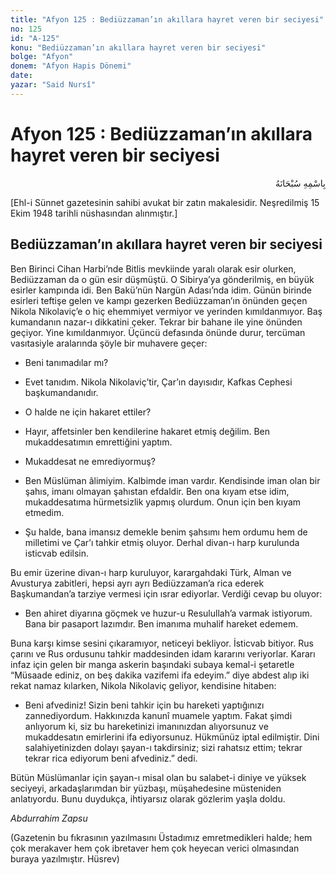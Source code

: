 ```yaml
---
title: "Afyon 125 : Bediüzzaman’ın akıllara hayret veren bir seciyesi"
no: 125
id: "A-125"
konu: "Bediüzzaman’ın akıllara hayret veren bir seciyesi"
bolge: "Afyon"
donem: "Afyon Hapis Dönemi"
date: 
yazar: "Said Nursî"
---
```


# Afyon 125 : Bediüzzaman’ın akıllara hayret veren bir seciyesi

<p class="arabic" dir="rtl" title="Meal: “Her türlü noksan sıfatlardan yüce olan Allah’ın adıyla.”">بِاسْمِهِ سُبْحَانَهُ</p>

<p class="takdim">[Ehl-i Sünnet gazetesinin sahibi avukat bir zatın makalesidir. Neşredilmiş 15 Ekim 1948 tarihli nüshasından alınmıştır.]</p>

## Bediüzzaman’ın akıllara hayret veren bir seciyesi

Ben Birinci Cihan Harbi’nde Bitlis mevkiinde yaralı olarak esir olurken, Bediüzzaman da o gün esir düşmüştü. O Sibirya’ya gönderilmiş, en büyük esirler kampında idi. Ben Bakü’nün Nargün Adası’nda idim. Günün birinde esirleri teftişe gelen ve kampı gezerken Bediüzzaman’ın önünden geçen Nikola Nikolaviç’e o hiç ehemmiyet vermiyor ve yerinden kımıldanmıyor. Baş kumandanın nazar-ı dikkatini çeker. Tekrar bir bahane ile yine önünden geçiyor. Yine kımıldanmıyor. Üçüncü defasında önünde durur, tercüman vasıtasiyle aralarında şöyle bir muhavere geçer:

- Beni tanımadılar mı?

- Evet tanıdım. Nikola Nikolaviç’tir, Çar’ın dayısıdır, Kafkas Cephesi başkumandanıdır.

- O halde ne için hakaret ettiler?

- Hayır, affetsinler ben kendilerine hakaret etmiş değilim. Ben mukaddesatımın emrettiğini yaptım.

- Mukaddesat ne emrediyormuş?

- Ben Müslüman âlimiyim. Kalbimde iman vardır. Kendisinde iman olan bir şahıs, imanı olmayan şahıstan efdaldir. Ben ona kıyam etse idim, mukaddesatıma hürmetsizlik yapmış olurdum. Onun için ben kıyam etmedim.

- Şu halde, bana imansız demekle benim şahsımı hem ordumu hem de milletimi ve Çar’ı tahkir etmiş oluyor. Derhal divan-ı harp kurulunda isticvab edilsin.

Bu emir üzerine divan-ı harp kuruluyor, karargahdaki Türk, Alman ve Avusturya zabitleri, hepsi ayrı ayrı Bediüzzaman’a rica ederek Başkumandan’a tarziye vermesi için ısrar ediyorlar. Verdiği cevap bu oluyor:

- Ben ahiret diyarına göçmek ve huzur-u Resulullah’a varmak istiyorum. Bana bir pasaport lazımdır. Ben imanıma muhalif hareket edemem.

Buna karşı kimse sesini çıkaramıyor, neticeyi bekliyor. İsticvab bitiyor. Rus çarını ve Rus ordusunu tahkir maddesinden idam kararını veriyorlar. Kararı infaz için gelen bir manga askerin başındaki subaya kemal-i şetaretle “Müsaade ediniz, on beş dakika vazifemi ifa edeyim.” diye abdest alıp iki rekat namaz kılarken, Nikola Nikolaviç geliyor, kendisine hitaben:

- Beni afvediniz! Sizin beni tahkir için bu hareketi yaptığınızı zannediyordum. Hakkınızda kanunî muamele yaptım. Fakat şimdi anlıyorum ki, siz bu hareketinizi imanınızdan alıyorsunuz ve mukaddesatın emirlerini ifa ediyorsunuz. Hükmünüz iptal edilmiştir. Dini salahiyetinizden dolayı şayan-ı takdirsiniz; sizi rahatsız ettim; tekrar tekrar rica ediyorum beni afvediniz.” dedi.

Bütün Müslümanlar için şayan-ı misal olan bu salabet-i diniye ve yüksek seciyeyi, arkadaşlarımdan bir yüzbaşı, müşahedesine müsteniden anlatıyordu. Bunu duydukça, ihtiyarsız olarak gözlerim yaşla doldu.

*Abdurrahim Zapsu*

(Gazetenin bu fıkrasının yazılmasını Üstadımız emretmedikleri halde; hem çok merakaver hem çok ibretaver hem çok heyecan verici olmasından buraya yazılmıştır. Hüsrev)
